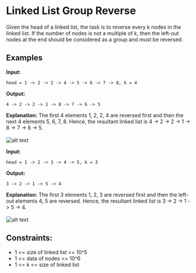 # Linked List Group Reverse

Given the head of a linked list, the task is to reverse every k nodes in the linked list. If the number of nodes is not a multiple of k, then the left-out nodes at the end should be considered as a group and must be reversed.

## Examples

**Input:** 
```
head = 1 -> 2 -> 2 -> 4 -> 5 -> 6 -> 7 -> 8, k = 4
```
**Output:** 
```
4 -> 2 -> 2 -> 1 -> 8 -> 7 -> 6 -> 5
```
**Explanation:** 
The first 4 elements 1, 2, 2, 4 are reversed first and then the next 4 elements 5, 6, 7, 8. Hence, the resultant linked list is 4 -> 2 -> 2 -> 1 -> 8 -> 7 -> 6 -> 5.
<br><br>
![alt text](https://media.geeksforgeeks.org/img-practice/prod/addEditProblem/700013/Web/Other/blobid0_1723298986.png)

**Input:** 
```
head = 1 -> 2 -> 3 -> 4 -> 5, k = 3
```
**Output:** 
```
3 -> 2 -> 1 -> 5 -> 4
```
**Explanation:** 
The first 3 elements 1, 2, 3 are reversed first and then the left-out elements 4, 5 are reversed. Hence, the resultant linked list is 3 -> 2 -> 1 -> 5 -> 4.
<br><br>
![alt text](https://media.geeksforgeeks.org/img-practice/prod/addEditProblem/700013/Web/Other/blobid1_1723298995.png)

## Constraints:
- 1 <= size of linked list <= 10^5
- 1 <= data of nodes <= 10^6
- 1 <= k <= size of linked list
